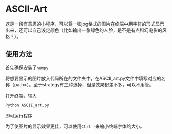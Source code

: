 # ASCII-Art
这是一段有意思的小程序，可以将一张jpg格式的图片在终端中用字符的形式显示出来，还可以自己设定颜色（比如输出一张绿色的人脸，是不是有点科幻电影的风格？）。

## 使用方法
首先确保安装了`numpy`

将想要显示的图片放入代码所在的文件夹中，在ASCII_art.py文件中填写对应的名称（path=）。至于strategy有三种选择，但是效果都差不多，可以不用管。

打开终端，输入
```
Python ASCII_art.py
```
即可运行程序

为了使图片的显示效果更佳，可以使用`Ctrl -`来缩小终端字体的大小。
